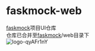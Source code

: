 # faskmock-web
[faskmock](https://github.com/hangter-lt/fastmock)项目UI仓库  
仓库已合并至[faskmock](https://github.com/hangter-lt/fastmock)/web目录下  
![logo-qyAFr1nY](https://github.com/hangter-lt/fastmock-web/assets/106428907/6e4206e6-a070-4c55-8a8d-37cf642a079a)
